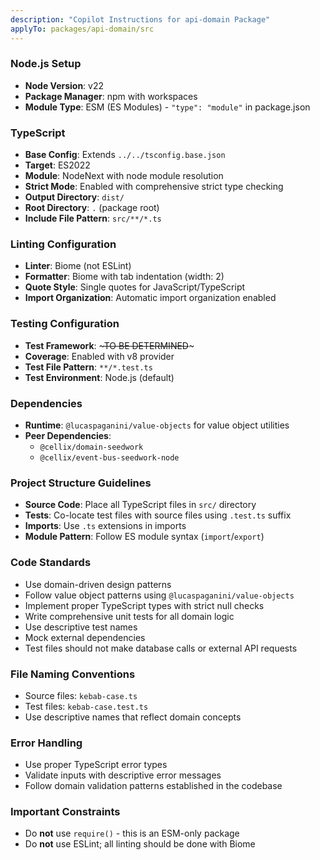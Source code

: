 ```yaml
---
description: "Copilot Instructions for api-domain Package"
applyTo: packages/api-domain/src
---
```


### Node.js Setup
- **Node Version**: v22
- **Package Manager**: npm with workspaces
- **Module Type**: ESM (ES Modules) - `"type": "module"` in package.json

### TypeScript
- **Base Config**: Extends `../../tsconfig.base.json`
- **Target**: ES2022
- **Module**: NodeNext with node module resolution
- **Strict Mode**: Enabled with comprehensive strict type checking
- **Output Directory**: `dist/`
- **Root Directory**: `.` (package root)
- **Include File Pattern**: `src/**/*.ts`

### Linting Configuration
- **Linter**: Biome (not ESLint)
- **Formatter**: Biome with tab indentation (width: 2)
- **Quote Style**: Single quotes for JavaScript/TypeScript
- **Import Organization**: Automatic import organization enabled

### Testing Configuration
- **Test Framework**: ~~~~~~~~~TO BE DETERMINED~~~~~~~~~
- **Coverage**: Enabled with v8 provider
- **Test File Pattern**: `**/*.test.ts`
- **Test Environment**: Node.js (default)

### Dependencies
- **Runtime**: `@lucaspaganini/value-objects` for value object utilities
- **Peer Dependencies**: 
  - `@cellix/domain-seedwork`
  - `@cellix/event-bus-seedwork-node`

### Project Structure Guidelines
- **Source Code**: Place all TypeScript files in `src/` directory
- **Tests**: Co-locate test files with source files using `.test.ts` suffix
- **Imports**: Use `.ts` extensions in imports
- **Module Pattern**: Follow ES module syntax (`import`/`export`)

### Code Standards
- Use domain-driven design patterns
- Follow value object patterns using `@lucaspaganini/value-objects`
- Implement proper TypeScript types with strict null checks
- Write comprehensive unit tests for all domain logic
- Use descriptive test names
- Mock external dependencies
- Test files should not make database calls or external API requests

### File Naming Conventions
- Source files: `kebab-case.ts`
- Test files: `kebab-case.test.ts`
- Use descriptive names that reflect domain concepts

### Error Handling
- Use proper TypeScript error types
- Validate inputs with descriptive error messages
- Follow domain validation patterns established in the codebase

### Important Constraints
- Do **not** use `require()` - this is an ESM-only package
- Do **not** use ESLint; all linting should be done with Biome
